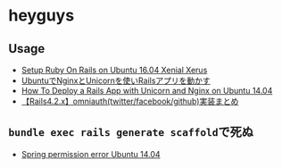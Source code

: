 heyguys
=======

Usage
-----

* [Setup Ruby On Rails on Ubuntu 16.04 Xenial Xerus](https://gorails.com/setup/ubuntu/16.04)
* [UbuntuでNginxとUnicornを使いRailsアプリを動かす](http://qiita.com/corona6@github/items/cfac19432532d261912d)
* [How To Deploy a Rails App with Unicorn and Nginx on Ubuntu 14.04](https://www.digitalocean.com/community/tutorials/how-to-deploy-a-rails-app-with-unicorn-and-nginx-on-ubuntu-14-04)
* [【Rails4.2.x】omniauth(twitter/facebook/github)実装まとめ](http://qiita.com/Hassan/items/176bc2c6fd75a3e00111)

`bundle exec rails generate scaffold`で死ぬ
-------------------------------------------

* [Spring permission error Ubuntu 14.04](http://stackoverflow.com/questions/28174437/spring-permission-error-ubuntu-14-04#comment45864524_28174437)

